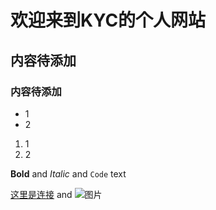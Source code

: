 
# 欢迎来到KYC的个人网站





## 内容待添加





### 内容待添加

- 1
- 2

1. 1
2. 2

**Bold** and _Italic_ and `Code` text

[这里是连接](url) and ![图片](src)













